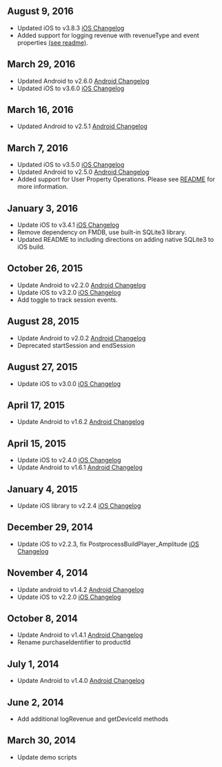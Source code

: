 ## August 9, 2016
* Updated iOS to v3.8.3 [iOS Changelog](https://github.com/amplitude/Amplitude-iOS/blob/master/CHANGELOG.md)
* Added support for logging revenue with revenueType and event properties [(see readme)](https://github.com/amplitude/unity-plugin#tracking-revenue).

## March 29, 2016
* Updated Android to v2.6.0 [Android Changelog](https://github.com/amplitude/Amplitude-Android/blob/master/CHANGELOG.md)
* Updated iOS to v3.6.0 [iOS Changelog](https://github.com/amplitude/Amplitude-iOS/blob/master/CHANGELOG.md)

## March 16, 2016
* Updated Android to v2.5.1 [Android Changelog](https://github.com/amplitude/Amplitude-Android/blob/master/CHANGELOG.md)

## March 7, 2016
* Updated iOS to v3.5.0 [iOS Changelog](https://github.com/amplitude/Amplitude-iOS/blob/master/CHANGELOG.md)
* Updated Android to v2.5.0 [Android Changelog](https://github.com/amplitude/Amplitude-Android/blob/master/CHANGELOG.md)
* Added support for User Property Operations. Please see [README](https://github.com/amplitude/unity-plugin#user-properties-and-user-property-operations) for more information.

## January 3, 2016
* Update iOS to v3.4.1 [iOS Changelog](https://github.com/amplitude/Amplitude-iOS/blob/master/CHANGELOG.md)
* Remove dependency on FMDB, use built-in SQLite3 library.
* Updated README to including directions on adding native SQLite3 to iOS build.

## October 26, 2015
* Update Android to v2.2.0 [Android Changelog](https://github.com/amplitude/Amplitude-Android/blob/master/CHANGELOG.md)
* Update iOS to v3.2.0 [iOS Changelog](https://github.com/amplitude/Amplitude-iOS/blob/master/CHANGELOG.md)
* Add toggle to track session events.

## August 28, 2015
* Update Android to v2.0.2 [Android Changelog](https://github.com/amplitude/Amplitude-Android/blob/master/CHANGELOG.md)
* Deprecated startSession and endSession

## August 27, 2015
* Update iOS to v3.0.0 [iOS Changelog](https://github.com/amplitude/Amplitude-iOS/blob/master/CHANGELOG.md)

## April 17, 2015
* Update Android to v1.6.2 [Android Changelog](https://github.com/amplitude/Amplitude-Android/blob/master/CHANGELOG.md)

## April 15, 2015
* Update iOS to v2.4.0 [iOS Changelog](https://github.com/amplitude/Amplitude-iOS/blob/master/CHANGELOG.md)
* Update Android to v1.6.1 [Android Changelog](https://github.com/amplitude/Amplitude-Android/blob/master/CHANGELOG.md)

## January 4, 2015
* Update iOS library to v2.2.4 [iOS Changelog](https://github.com/amplitude/Amplitude-iOS/blob/master/CHANGELOG.md)

## December 29, 2014
* Update iOS to v2.2.3, fix PostprocessBuildPlayer_Amplitude [iOS Changelog](https://github.com/amplitude/Amplitude-iOS/blob/master/CHANGELOG.md)

## November 4, 2014
* Update android to v1.4.2 [Android Changelog](https://github.com/amplitude/Amplitude-Android/blob/master/CHANGELOG.md)
* Update iOS to v2.2.0 [iOS Changelog](https://github.com/amplitude/Amplitude-iOS/blob/master/CHANGELOG.md)

## October 8, 2014
* Update Android to v1.4.1 [Android Changelog](https://github.com/amplitude/Amplitude-Android/blob/master/CHANGELOG.md)
* Rename purchaseIdentifier to productId

## July 1, 2014
* Update Android to v1.4.0 [Android Changelog](https://github.com/amplitude/Amplitude-Android/blob/master/CHANGELOG.md)

## June 2, 2014
* Add additional logRevenue and getDeviceId methods

## March 30, 2014
* Update demo scripts
